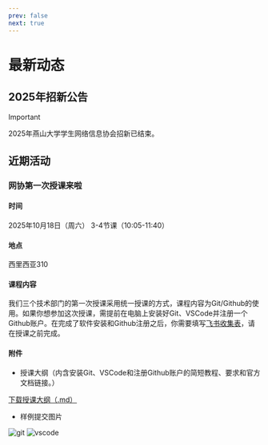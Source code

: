 ```yaml
---
prev: false
next: true
---
```


# 最新动态

## 2025年招新公告

> [!IMPORTANT]
> 2025年燕山大学学生网络信息协会招新已结束。

## 近期活动

### 网协第一次授课来啦

#### 时间

2025年10月18日（周六） 3-4节课（10:05-11:40）

#### 地点

西里西亚310

#### 课程内容

我们三个技术部门的第一次授课采用统一授课的方式，课程内容为Git/Github的使用。如果你想参加这次授课，需提前在电脑上安装好Git、VSCode并注册一个Github账户。在完成了软件安装和Github注册之后，你需要填写[飞书收集表](https://teamyuna.feishu.cn/share/base/form/shrcnZK5ky5sgesQqfk54IX223b)，请在授课之前完成。

#### 附件

<!-- markdownlint-disable-next-line MD032 MD029 -->
- 授课大纲（内含安装Git、VSCode和注册Github账户的简短教程、要求和官方文档链接。）
<!-- markdownlint-disable-next-line MD032 -->
<a href="/activates/doc.md" download>下载授课大纲（.md）</a>

- 样例提交图片

![git](/activates/git.png)
![vscode](/activates/VSC.png)
